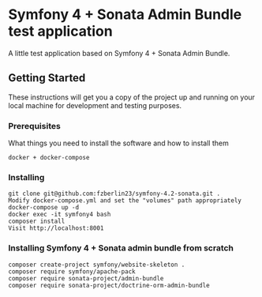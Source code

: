 # Symfony 4 + Sonata Admin Bundle test application

A little test application based on Symfony 4 + Sonata Admin Bundle.

## Getting Started

These instructions will get you a copy of the project up and running on your local machine for development and testing purposes.

### Prerequisites

What things you need to install the software and how to install them

```
docker + docker-compose
```

### Installing

```
git clone git@github.com:fzberlin23/symfony-4.2-sonata.git .
Modify docker-compose.yml and set the "volumes" path appropriately
docker-compose up -d
docker exec -it symfony4 bash
composer install
Visit http://localhost:8001
```

### Installing Symfony 4 + Sonata admin bundle from scratch

```
composer create-project symfony/website-skeleton .
composer require symfony/apache-pack
composer require sonata-project/admin-bundle
composer require sonata-project/doctrine-orm-admin-bundle
```
